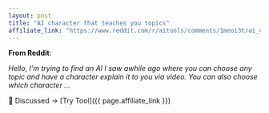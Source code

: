 ```yaml
---
layout: post
title: "AI character that teaches you topics"
affiliate_link: "https://www.reddit.com/r/aitools/comments/1meoi3t/ai_character_that_teaches_you_topics/?ref=autoverse&utm_source=autoverse"
---
```


**From Reddit**:  
*<!-- SC_OFF --><div class='md'><p>Hello, I’m trying to find an AI I saw awhile ago where you can choose any topic and have a character explain it to you via video. You can also choose which character ...*

💬 Discussed → [Try Tool]({{ page.affiliate_link }})  

